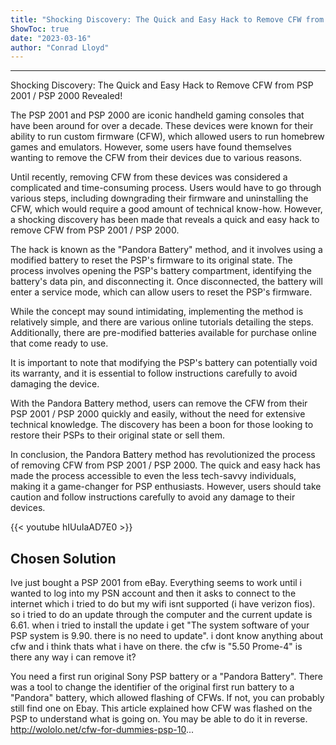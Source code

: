 ```yaml
---
title: "Shocking Discovery: The Quick and Easy Hack to Remove CFW from PSP 2001 / PSP 2000 Revealed!"
ShowToc: true 
date: "2023-03-16"
author: "Conrad Lloyd"
---
```

*****
Shocking Discovery: The Quick and Easy Hack to Remove CFW from PSP 2001 / PSP 2000 Revealed!

The PSP 2001 and PSP 2000 are iconic handheld gaming consoles that have been around for over a decade. These devices were known for their ability to run custom firmware (CFW), which allowed users to run homebrew games and emulators. However, some users have found themselves wanting to remove the CFW from their devices due to various reasons. 

Until recently, removing CFW from these devices was considered a complicated and time-consuming process. Users would have to go through various steps, including downgrading their firmware and uninstalling the CFW, which would require a good amount of technical know-how. However, a shocking discovery has been made that reveals a quick and easy hack to remove CFW from PSP 2001 / PSP 2000.

The hack is known as the "Pandora Battery" method, and it involves using a modified battery to reset the PSP's firmware to its original state. The process involves opening the PSP's battery compartment, identifying the battery's data pin, and disconnecting it. Once disconnected, the battery will enter a service mode, which can allow users to reset the PSP's firmware.

While the concept may sound intimidating, implementing the method is relatively simple, and there are various online tutorials detailing the steps. Additionally, there are pre-modified batteries available for purchase online that come ready to use.

It is important to note that modifying the PSP's battery can potentially void its warranty, and it is essential to follow instructions carefully to avoid damaging the device.

With the Pandora Battery method, users can remove the CFW from their PSP 2001 / PSP 2000 quickly and easily, without the need for extensive technical knowledge. The discovery has been a boon for those looking to restore their PSPs to their original state or sell them. 

In conclusion, the Pandora Battery method has revolutionized the process of removing CFW from PSP 2001 / PSP 2000. The quick and easy hack has made the process accessible to even the less tech-savvy individuals, making it a game-changer for PSP enthusiasts. However, users should take caution and follow instructions carefully to avoid any damage to their devices.

{{< youtube hIUuIaAD7E0 >}} 



## Chosen Solution
 Ive just bought a PSP 2001 from eBay. Everything seems to work until i wanted to log into my PSN account and then it asks to connect to the internet which i tried to do but my wifi isnt supported (i have verizon fios). so i tried to do an update through the computer and the current update is 6.61. when i tried to install the update i get "The system software of your PSP system is 9.90. there is no need to update". i dont know anything about cfw and i think thats what i have on there. the cfw is "5.50 Prome-4" is there any way i can remove it?

 You need a first run original Sony PSP battery or a "Pandora Battery".
There was a tool to change the identifier of the original first run battery to a "Pandora" battery, which allowed flashing of CFWs.
If not,  you can probably still find one on Ebay.
This article explained how CFW was flashed on the PSP to understand what is going on.
You may be able to do it in reverse.
http://wololo.net/cfw-for-dummies-psp-10...





